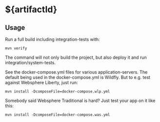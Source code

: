 # ${artifactId}

## Usage

Run a full build including integration-tests with:

```mvn verify```

The command will not only build the project, but also deploy it and run integration/system-tests.

See the docker-compose.yml files for various application-servers. The default being used in the docker-compose.yml is Wildfly. But to e.g. test against Websphere Liberty, just run:

```mvn install -DcomposeFile=docker-compose.wlp.yml```

Somebody said Websphere Traditional is hard? Just test your app on it like this:

```mvn install -DcomposeFile=docker-compose.was.yml```